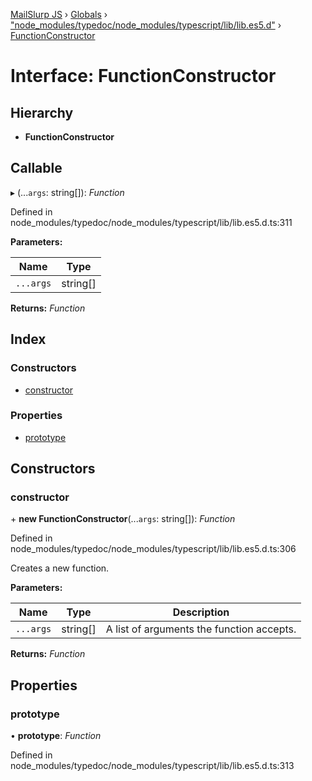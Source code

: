 [MailSlurp JS](../README.md) › [Globals](../globals.md) › ["node_modules/typedoc/node_modules/typescript/lib/lib.es5.d"](../modules/_node_modules_typedoc_node_modules_typescript_lib_lib_es5_d_.md) › [FunctionConstructor](_node_modules_typedoc_node_modules_typescript_lib_lib_es5_d_.functionconstructor.md)

# Interface: FunctionConstructor

## Hierarchy

* **FunctionConstructor**

## Callable

▸ (...`args`: string[]): *Function*

Defined in node_modules/typedoc/node_modules/typescript/lib/lib.es5.d.ts:311

**Parameters:**

Name | Type |
------ | ------ |
`...args` | string[] |

**Returns:** *Function*

## Index

### Constructors

* [constructor](_node_modules_typedoc_node_modules_typescript_lib_lib_es5_d_.functionconstructor.md#constructor)

### Properties

* [prototype](_node_modules_typedoc_node_modules_typescript_lib_lib_es5_d_.functionconstructor.md#prototype)

## Constructors

###  constructor

\+ **new FunctionConstructor**(...`args`: string[]): *Function*

Defined in node_modules/typedoc/node_modules/typescript/lib/lib.es5.d.ts:306

Creates a new function.

**Parameters:**

Name | Type | Description |
------ | ------ | ------ |
`...args` | string[] | A list of arguments the function accepts.  |

**Returns:** *Function*

## Properties

###  prototype

• **prototype**: *Function*

Defined in node_modules/typedoc/node_modules/typescript/lib/lib.es5.d.ts:313

